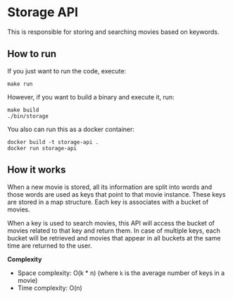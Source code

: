 # Storage API

This is responsible for storing and searching movies based on keywords.

## How to run

If you just want to run the code, execute:
```shell
make run
```

However, if you want to build a binary and execute it, run:
```shell
make build
./bin/storage
```

You also can run this as a docker container:
```shell
docker build -t storage-api .
docker run storage-api
```

## How it works
When a new movie is stored, all its information are split into words and those words are used as 
keys that point to that movie instance. These keys are stored in a map structure. Each key is
associates with a bucket of movies.

When a key is used to search movies, this API will access the bucket of movies related to that key
and return them. In case of multiple keys, each bucket will be retrieved and movies that appear
in all buckets at the same time are returned to the user.

**Complexity**
* Space complexity: O(k * n) (where `k` is the average number of keys in a movie)
* Time complexity: O(n)